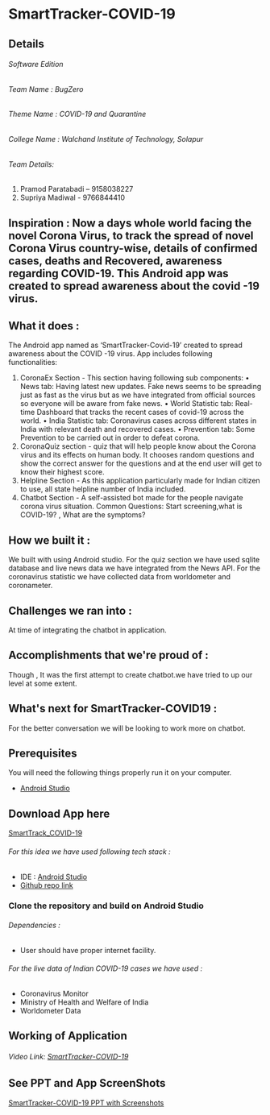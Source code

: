 # SmartTracker-COVID-19

## Details

###### Software Edition
###### Team Name    :  BugZero
###### Theme Name  :   COVID-19 and Quarantine
###### College Name :  Walchand Institute of Technology, Solapur
###### Team Details:
1. Pramod Paratabadi – 9158038227
2. Supriya Madiwal - 9766844410

## Inspiration : Now a days whole world facing the novel Corona Virus, to track the spread of novel Corona Virus country-wise, details of confirmed cases, deaths and Recovered, awareness regarding COVID-19. This Android app was created to spread awareness about the covid -19 virus.

## What it does : 
The Android app named as ‘SmartTracker-Covid-19’ created to spread awareness about the COVID -19 virus. App includes following functionalities:
1.  CoronaEx Section -
This section having following sub components:
•  News tab: Having latest new updates. Fake news seems to be spreading just as fast as the virus but as we have integrated from official sources so everyone will be aware from fake news.
•  World Statistic tab: Real-time Dashboard that tracks the recent cases of covid-19 across the world.
•  India Statistic tab: Coronavirus cases across different states in India with relevant death and recovered cases.
•  Prevention tab: Some Prevention to be carried out in order to defeat corona.
2.  CoronaQuiz section - quiz that will help people know about the Corona virus and its effects on human body. It chooses random questions and show the correct answer for the questions and at the end user will get to know their highest score.
3.  Helpline Section - As this application particularly made for Indian citizen to use, all state helpline number of India included.
4.  Chatbot Section - A self-assisted bot made for the people navigate corona virus situation.
         Common Questions:  Start screening,what is COVID-19? , What are the symptoms? 


## How we built it :
We built with using Android studio. For the quiz section we have used sqlite database and live news data we have integrated from the News API. For the coronavirus statistic we have collected data from worldometer and coronameter.

## Challenges we ran into :
At time of integrating the chatbot in application.

## Accomplishments that we're proud of :
Though , It was the first attempt to create chatbot.we have tried to up our level at some extent. 


## What's next for SmartTracker-COVID19 :
For the better conversation we will be looking to work more on chatbot.
	
## Prerequisites
 You will need the following things properly run it on your computer.

- [Android Studio](https://developer.android.com/studio)

## Download App here
[SmartTrack_COVID-19](https://drive.google.com/file/d/1E2oLPJXHjSEnifjDUILjNtz3sLgR1i_L/view?usp=sharing)

###### For this idea we have used following tech stack :
- IDE : [Android Studio](https://developer.android.com/studio)
- [Github repo link](https://github.com/supriya1511/SmartTracker-COVID-19)

### Clone the repository and build on Android Studio

###### Dependencies :
- User should have proper internet facility.


###### For the live data of Indian COVID-19 cases we have used :
- Coronavirus Monitor
- Ministry of Health and Welfare of India
- Worldometer Data


## Working of Application 
###### Video Link: [SmartTracker-COVID-19](https://youtu.be/uLBoUSFFFdQ)

## See PPT and App ScreenShots
[SmartTracker-COVID-19 PPT with Screenshots](https://drive.google.com/file/d/1DE2ER_rR9lXAidpydrjn1zPl8ohQM_qS/view?usp=sharing)

